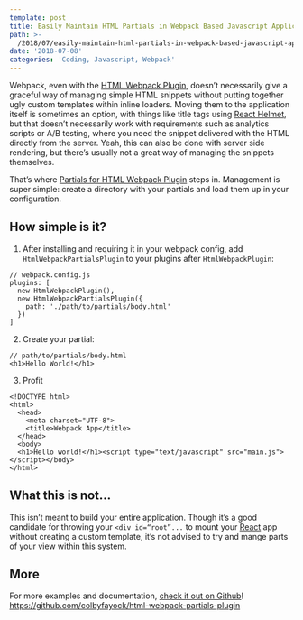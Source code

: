 ```yaml
---
template: post
title: Easily Maintain HTML Partials in Webpack Based Javascript Applications
path: >-
  /2018/07/easily-maintain-html-partials-in-webpack-based-javascript-applications
date: '2018-07-08'
categories: 'Coding, Javascript, Webpack'
---
```

Webpack, even with the [HTML Webpack Plugin](https://github.com/jantimon/html-webpack-plugin), doesn’t necessarily give a graceful way of managing simple HTML snippets without putting together ugly custom templates within inline loaders. Moving them to the application itself is sometimes an option, with things like title tags using [React Helmet](https://github.com/nfl/react-helmet), but that doesn’t necessarily work with requirements such as analytics scripts or A/B testing, where you need the snippet delivered with the HTML directly from the server. Yeah, this can also be done with server side rendering, but there’s usually not a great way of managing the snippets themselves.

That’s where [Partials for HTML Webpack Plugin](https://github.com/colbyfayock/html-webpack-partials-plugin) steps in. Management is super simple: create a directory with your partials and load them up in your configuration.

## How simple is it?
1. After installing and requiring it in your webpack config, add `HtmlWebpackPartialsPlugin` to your plugins after `HtmlWebpackPlugin`:
```
// webpack.config.js
plugins: [
  new HtmlWebpackPlugin(),
  new HtmlWebpackPartialsPlugin({
    path: './path/to/partials/body.html'
  })
]
```

2. Create your partial:
```
// path/to/partials/body.html
<h1>Hello World!</h1>
```
3. Profit
```
<!DOCTYPE html>
<html>
  <head>
    <meta charset="UTF-8">
    <title>Webpack App</title>
  </head>
  <body>
  <h1>Hello world!</h1><script type="text/javascript" src="main.js"></script></body>
</html>
```

## What this is not…
This isn’t meant to build your entire application. Though it’s a good candidate for throwing your `<div id=“root”...` to mount your [React](https://reactjs.org/) app without creating a custom template, it’s not advised to try and mange parts of your view within this system.

## More
For more examples and documentation, [check it out on Github](https://github.com/colbyfayock/html-webpack-partials-plugin)!
https://github.com/colbyfayock/html-webpack-partials-plugin

